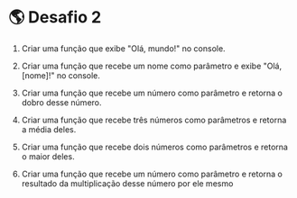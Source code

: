 # 🌎 Desafio 2

1. Criar uma função que exibe "Olá, mundo!" no console.

2. Criar uma função que recebe um nome como parâmetro e exibe "Olá, [nome]!" no console.

3. Criar uma função que recebe um número como parâmetro e retorna o dobro desse número.

4. Criar uma função que recebe três números como parâmetros e retorna a média deles.

5. Criar uma função que recebe dois números como parâmetros e retorna o maior deles.

6. Criar uma função que recebe um número como parâmetro e retorna o resultado da multiplicação desse número por ele mesmo
